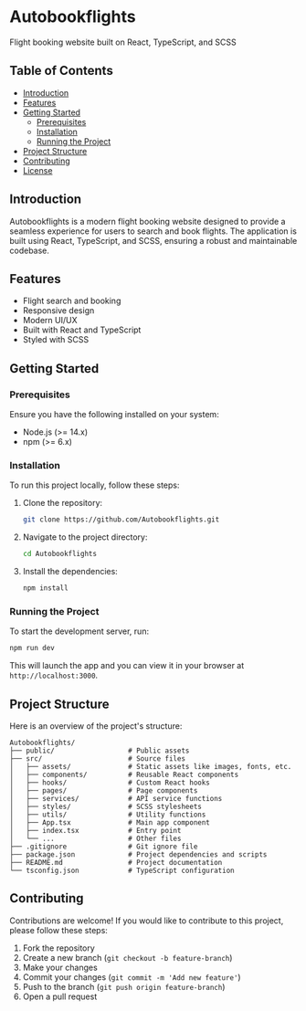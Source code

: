# Autobookflights

Flight booking website built on React, TypeScript, and SCSS

## Table of Contents

- [Introduction](#introduction)
- [Features](#features)
- [Getting Started](#getting-started)
  - [Prerequisites](#prerequisites)
  - [Installation](#installation)
  - [Running the Project](#running-the-project)
- [Project Structure](#project-structure)
- [Contributing](#contributing)
- [License](#license)

## Introduction

Autobookflights is a modern flight booking website designed to provide a seamless experience for users to search and book flights. The application is built using React, TypeScript, and SCSS, ensuring a robust and maintainable codebase.

## Features

- Flight search and booking
- Responsive design
- Modern UI/UX
- Built with React and TypeScript
- Styled with SCSS

## Getting Started

### Prerequisites

Ensure you have the following installed on your system:

- Node.js (>= 14.x)
- npm (>= 6.x)

### Installation

To run this project locally, follow these steps:

1. Clone the repository:
   ```sh
   git clone https://github.com/Autobookflights.git
   ```
2. Navigate to the project directory:
   ```sh
   cd Autobookflights
   ```
3. Install the dependencies:
   ```sh
   npm install
   ```

### Running the Project

To start the development server, run:

```sh
npm run dev
```

This will launch the app and you can view it in your browser at `http://localhost:3000`.

## Project Structure

Here is an overview of the project's structure:

```
Autobookflights/
├── public/                  # Public assets
├── src/                     # Source files
│   ├── assets/              # Static assets like images, fonts, etc.
│   ├── components/          # Reusable React components
│   ├── hooks/               # Custom React hooks
│   ├── pages/               # Page components
│   ├── services/            # API service functions
│   ├── styles/              # SCSS stylesheets
│   ├── utils/               # Utility functions
│   ├── App.tsx              # Main app component
│   ├── index.tsx            # Entry point
│   └── ...                  # Other files
├── .gitignore               # Git ignore file
├── package.json             # Project dependencies and scripts
├── README.md                # Project documentation
└── tsconfig.json            # TypeScript configuration
```

## Contributing

Contributions are welcome! If you would like to contribute to this project, please follow these steps:

1. Fork the repository
2. Create a new branch (`git checkout -b feature-branch`)
3. Make your changes
4. Commit your changes (`git commit -m 'Add new feature'`)
5. Push to the branch (`git push origin feature-branch`)
6. Open a pull request
